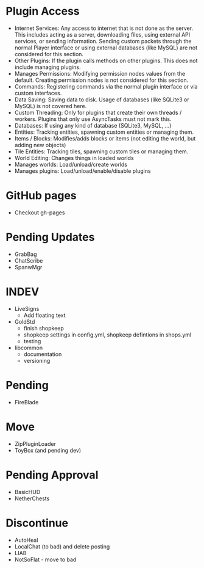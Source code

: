 # Plugin Access

* Internet Services: Any access to internet that is not done as the
  server. This includes acting as a server, downloading files, using
  external API services, or sending information. Sending custom
  packets through the normal Player interface or using external
  databases (like MySQL) are not considered for this section.
* Other Plugins: If the plugin calls methods on other plugins. This
  does not include managing plugins.
* Manages Permissions: Modifying permission nodes values from the
  default. Creating permission nodes is not considered for this
  section.
* Commands: Registering commands via the normal plugin interface or
  via custom interfaces.
* Data Saving: Saving data to disk. Usage of databases (like SQLite3
  or MySQL) is not covered here.
* Custom Threading: Only for plugins that create their own threads /
  workers. Plugins that only use AsyncTasks must not mark this.
* Databases: If using any kind of database (SQLite3, MySQL, ...)
* Entities: Tracking entities, spawning custom entities or managing
  them.
* Items / Blocks: Modifies/adds blocks or items (not editing the
  world, but adding new objects)
* Tile Entities: Tracking tiles, spawning custom tiles or managing
  them.
* World Editing: Changes things in loaded worlds
* Manages worlds: Load/unload/create worlds
* Manages plugins: Load/unload/enable/disable plugins

# GitHub pages

* Checkout gh-pages

# Pending Updates

- GrabBag
- ChatScribe
- SpanwMgr

# INDEV

- LiveSigns
  - Add floating text
- GoldStd
  - finish shopkeep
  - shopkeep settings in config.yml, shopkeep defintions in shops.yml
  - testing
- libcommon
  - documentation
  - versioning

# Pending

- FireBlade

# Move

- ZipPluginLoader
- ToyBox (and pending dev)

# Pending Approval

- BasicHUD
- NetherChests

# Discontinue

- AutoHeal
- LocalChat (to bad) and delete posting
- LIAB
- NotSoFlat - move to bad
